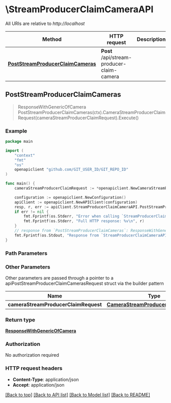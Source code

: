 # \StreamProducerClaimCameraAPI

All URIs are relative to *http://localhost*

Method | HTTP request | Description
------------- | ------------- | -------------
[**PostStreamProducerClaimCameras**](StreamProducerClaimCameraAPI.md#PostStreamProducerClaimCameras) | **Post** /api/stream-producer-claim-camera | 



## PostStreamProducerClaimCameras

> ResponseWithGenericOfCamera PostStreamProducerClaimCameras(ctx).CameraStreamProducerClaimRequest(cameraStreamProducerClaimRequest).Execute()



### Example

```go
package main

import (
	"context"
	"fmt"
	"os"
	openapiclient "github.com/GIT_USER_ID/GIT_REPO_ID"
)

func main() {
	cameraStreamProducerClaimRequest := *openapiclient.NewCameraStreamProducerClaimRequest() // CameraStreamProducerClaimRequest | 

	configuration := openapiclient.NewConfiguration()
	apiClient := openapiclient.NewAPIClient(configuration)
	resp, r, err := apiClient.StreamProducerClaimCameraAPI.PostStreamProducerClaimCameras(context.Background()).CameraStreamProducerClaimRequest(cameraStreamProducerClaimRequest).Execute()
	if err != nil {
		fmt.Fprintf(os.Stderr, "Error when calling `StreamProducerClaimCameraAPI.PostStreamProducerClaimCameras``: %v\n", err)
		fmt.Fprintf(os.Stderr, "Full HTTP response: %v\n", r)
	}
	// response from `PostStreamProducerClaimCameras`: ResponseWithGenericOfCamera
	fmt.Fprintf(os.Stdout, "Response from `StreamProducerClaimCameraAPI.PostStreamProducerClaimCameras`: %v\n", resp)
}
```

### Path Parameters



### Other Parameters

Other parameters are passed through a pointer to a apiPostStreamProducerClaimCamerasRequest struct via the builder pattern


Name | Type | Description  | Notes
------------- | ------------- | ------------- | -------------
 **cameraStreamProducerClaimRequest** | [**CameraStreamProducerClaimRequest**](CameraStreamProducerClaimRequest.md) |  | 

### Return type

[**ResponseWithGenericOfCamera**](ResponseWithGenericOfCamera.md)

### Authorization

No authorization required

### HTTP request headers

- **Content-Type**: application/json
- **Accept**: application/json

[[Back to top]](#) [[Back to API list]](../README.md#documentation-for-api-endpoints)
[[Back to Model list]](../README.md#documentation-for-models)
[[Back to README]](../README.md)

